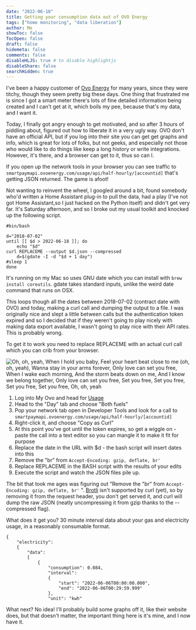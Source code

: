 ```yaml
---
date: "2022-06-18"
title: Getting your consumption data out of OVO Energy
tags: ["home monitoring", "data liberation"]
author: Me
showToc: false
TocOpen: false
draft: false
hidemeta: false
comments: false
disableHLJS: true # to disable highlightjs
disableShare: false
searchHidden: true
---
```


I've been a happy customer of [Ovo Energy](http://www.ovoenergy.com) for many years, since they were titchy, though they seem pretty big these days.  One thing that frustrated me is since I got a smart meter there's lots of fine detailed information being created and I can't get at it, which boils my pee, because that's my data, and I want it.

Today, I finally got angry enough to get motivated, and so after 3 hours of piddling about, figured out how to liberate it in a very ugly way.  OVO don't have an official API, but if you log into their site you can get get graphs and info, which is great for lots of folks, but not geeks, and especially not those who would like to do things like keep a long history or write integrations.  However, it's there, and a browser can get to it, thus so can I.

If you open up the network tools in your browser you can see traffic to `smartpaymapi.ovoenergy.com/usage/api/half-hourly/[accountid]` that's getting JSON returned.  The game is afoot!

Not wanting to reinvent the wheel, I googled around a bit, found somebody who'd written a Home Assistant plug-in to pull the data, had a play (I've not got Home Assistant,so I just hacked on the Python itself) and didn't get very far.  It's Saturday afternoon, and so I broke out my usual toolkit and knocked up the following script.

```
#bin/bash

d="2018-07-02"
until [[ $d > 2022-06-18 ]]; do 
    echo "$d"
curl REPLACEME --output $d.json --compressed
    d=$(gdate -I -d "$d + 1 day")
#sleep 1
done

``` 

It's running on my Mac so uses GNU date which you can install with `brew install coreutils`.  gdate takes standard inputs, unlike the weird date command that runs on OSX.

This loops though all the dates between 2018-07-02 (contract date with OVO) and today, making a curl call and dumping the output to a file.  I was originally nice and slept a little between calls but the authentication token expired and so I decided that if they weren't going to play nicely with making data export available, I wasn't going to play nice with their API rates.  This is probably wrong.

To get it to work you need to replace REPLACEME with an actual curl call which you can crib from your browser.

![Oh, oh, yeah, When I hold you baby, Feel your heart beat close to me (oh, oh, yeah), Wanna stay in your arms forever, Only love can set you free, When I wake each morning, And the storm beats down on me, And I know we belong together, Only love can set you free, Set you free, Set you free, Set you free, Set you free, Oh, oh, yeah](/images/copy-as-curl.png)

1. Log into My Ovo and head for [Usage](https://account.ovoenergy.com/usage)
2. Head to the "Day" tab and choose "Both fuels"
3. Pop your network tab open in Developer Tools and look for a call to `smartpaymapi.ovoenergy.com/usage/api/half-hourly/[accountid]`
4. Right-click it, and choose "Copy as Curl"
5. At this point you've got until the token expires, so get a wiggle on - paste the call into a text editor so you can mangle it to make it fit for purpose
6. Replace the date in the URL with $d - the bash script will insert dates into this
7. Remove the "br" from  `Accept-Encoding: gzip, deflate, br'`
8. Replace REPLACEME in the BASH script with the results of your edits
9. Execute the script and watch the JSON files pile up.

The bit that took me ages was figuring out "Remove the "br" from  `Accept-Encoding: gzip, deflate, br'` ".   [Brotli](https://en.wikipedia.org/wiki/Brotli) isn't supported by curl (yet), so by removing it from the request header, you don't get served it, and curl will dump the raw JSON (neatly uncompressing it from gzip thanks to the --compressed flag).  

What does it get you?  30 minute interval data about your gas and electricity usage, in a reasonably consumable format.

```
{
    "electricity":
    {
        "data":
        [
            {
                "consumption": 0.084,
                "interval":
                {
                    "start": "2022-06-06T00:00:00.000",
                    "end": "2022-06-06T00:29:59.999"
                },
                "unit": "kwh"
```

What next?  No idea!  I'll probably build some graphs off it, like their website does, but that doesn't matter, the important thing here is it's mine, and I now have it.